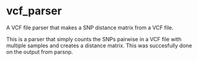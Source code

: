 # vcf_parser
A VCF file parser that makes a SNP distance matrix from a VCF file.

This is a parser that simply counts the SNPs pairwise in a VCF file with multiple samples and creates a distance matrix. This was succesfully done on the output from parsnp.


